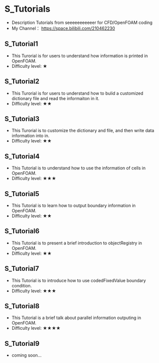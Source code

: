 # S_Tutorials

- Description
Tutorials from seeeeeeeeeeer for CFD/OpenFOAM coding
- My Channel：
https://space.bilibili.com/210462230

## S_Tutorial1
  - This Turorial is for users to understand how information is printed in OpenFOAM.
  - Difficulty level: ★

## S_Tutorial2
  - This Turorial is for users to understand how to bulid a customized dictionary file and read the informaiton in it.
  - Difficulty level: ★★

## S_Tutorial3
  - This Turorial is to customize the dictionary and file, and then write data information into in.
  - Difficulty level: ★★

## S_Tutorial4
  - This Tutorial is to understand how to use the information of cells in OpenFOAM.
  - Difficulty level: ★★★

## S_Tutorial5
  - This Tutorial is to learn how to output boundary information in OpenFOAM.
  - Difficulty level: ★★

## S_Tutorial6
  - This Tutorial is to present a brief introduction to objectRegistry in OpenFOAM.
  - Difficulty level: ★★

## S_Tutorial7
  - This Tutorial is to introduce how to use codedFixedValue boundary condition.
  - Difficulty level: ★★★

## S_Tutorial8
  - This Tutorial is a brief talk about parallel information outputing in OpenFOAM.
  - Difficulty level: ★★★★

## S_Tutorial9
  - coming soon...
